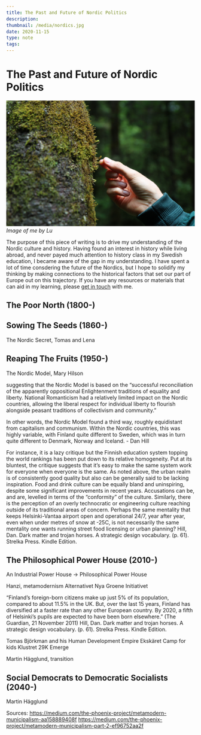 ```yaml
---
title: The Past and Future of Nordic Politics
description: 
thumbnail: /media/nordics.jpg
date: 2020-11-15
type: note
tags:
---
```


# The Past and Future of Nordic Politics

![First blog](/media/nordics.jpg)
*Image of me by Lu*

The purpose of this piece of writing is to drive my understanding of the Nordic culture and history. Having found an interest in history while living abroad, and never payed much attention to history class in my Swedish education, I became aware of the gap in my understanding. I have spent a lot of time consdering the future of the Nordics, but I hope to solidify my thinking by making connections to the historical factors that set our part of Europe out on this trajectory. If you have any resources or materials that can aid in my learning, please <a href="/about/">get in touch</a> with me.

## The Poor North (1800-)


## Sowing The Seeds (1860-)


The Nordic Secret, Tomas and Lena


## Reaping The Fruits (1950-)

The Nordic Model, Mary Hilson

suggesting that the Nordic Model is based on the “successful reconciliation of the apparently oppositional Enlightenment traditions of equality and liberty. National Romanticism had a relatively limited impact on the Nordic countries, allowing the liberal respect for individual liberty to flourish alongside peasant traditions of collectivism and community.”

In other words, the Nordic Model found a third way, roughly equidistant from capitalism and communism. Within the Nordic countries, this was highly variable, with Finland quite different to Sweden, which was in turn quite different to Denmark, Norway and Iceland. - Dan Hill



For instance, it is a lazy critique but the Finnish education system topping the world rankings has been put down to its relative homogeneity. Put at its bluntest, the critique suggests that it’s easy to make the same system work for everyone when everyone is the same. As noted above, the urban realm is of consistently good quality but also can be generally said to be lacking inspiration. Food and drink culture can be equally bland and uninspiring, despite some significant improvements in recent years. Accusations can be, and are, levelled in terms of the “conformity” of the culture. Similarly, there is the perception of an overly technocratic or engineering culture reaching outside of its traditional areas of concern. Perhaps the same mentality that keeps Helsinki-Vantaa airport open and operational 24/7, year after year, even when under metres of snow at -25C, is not necessarily the same mentality one wants running street food licensing or urban planning?
Hill, Dan. Dark matter and trojan horses. A strategic design vocabulary. (p. 61). Strelka Press. Kindle Edition. 



## The Philosophical Power House (2010-)
An Industrial Power House -> Philosophical Power House

Hanzi, metamodernism
    Alternativet
    Nya Groene
    Initiativet


“Finland’s foreign-born citizens make up just 5% of its population, compared to about 11.5% in the UK. But, over the last 15 years, Finland has diversified at a faster rate than any other European country. By 2020, a fifth of Helsinki’s pupils are expected to have been born elsewhere.” (The Guardian, 21 November 2011)
Hill, Dan. Dark matter and trojan horses. A strategic design vocabulary. (p. 61). Strelka Press. Kindle Edition. 


Tomas Björkman and his Human Development Empire
    Ekskäret
    Camp for kids
    Klustret
    29K
    Emerge

Martin Hägglund, transition

## Social Democrats to Democratic Socialists (2040-)
Martin Hägglund

Sources:
https://medium.com/the-phoenix-project/metamodern-municipalism-aa158889408f
https://medium.com/the-phoenix-project/metamodern-municipalism-part-2-ef96752aa2f